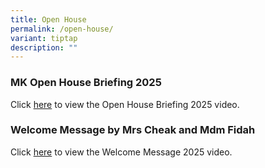 ```yaml
---
title: Open House
permalink: /open-house/
variant: tiptap
description: ""
---
```

<h3>MK Open House Briefing 2025</h3>
<p>Click <a href="https://drive.google.com/file/d/1qq0sRyxkLotBHMr2_87UV1T9_N74yF8I/view?usp=sharing" rel="noopener nofollow" target="_blank">here</a> to
view the Open House Briefing 2025 video.</p>
<h3>Welcome Message by Mrs Cheak and Mdm Fidah</h3>
<p>Click <a href="https://drive.google.com/file/d/1ceSKUXR0nqedOj9Csc3nGFnPWfnRMqeT/view?usp=sharing" rel="noopener nofollow" target="_blank">here</a> to
view the Welcome Message 2025 video.</p>
<p></p>